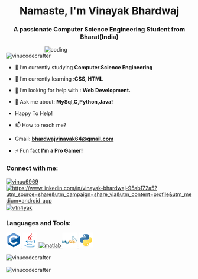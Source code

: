 <h1 align="center"> Namaste, I'm Vinayak Bhardwaj</h1>
<h3 align="center">A passionate Computer Science Engineering Student from Bharat(India)</h3>
<img align="right" alt="coding" width="400" src="https://camo.githubusercontent.com/830b5e01f21eee6f1481141d0c0757f946a2895bcf11fee58c5351401733f8b3/68747470733a2f2f6d656469612e74656e6f722e636f6d2f2d5579674268336e6e664541414141432f636f64696e672e676966">

<p align="left"> <img src="https://komarev.com/ghpvc/?username=vinucodecrafter&label=Profile%20views&color=0e75b6&style=flat" alt="vinucodecrafter" /> </p>

- 🔭 I’m currently studying **Computer Science Engineering**

- 🌱 I’m currently learning :**CSS, HTML**

- 🤝 I’m looking for help with : **Web Development.**

- 💬 Ask me about:  **MySql,C,Python,Java!**
- Happy To Help!

- 📫 How to reach me?
- Gmail: **bhardwajvinayak64@gmail.com**

- ⚡ Fun fact **I'm a Pro Gamer!**

<h3 align="left">Connect with me:</h3>
<p align="left">
<a href="https://twitter.com/vinuu6969" target="blank"><img align="center" src="https://raw.githubusercontent.com/rahuldkjain/github-profile-readme-generator/master/src/images/icons/Social/twitter.svg" alt="vinuu6969" height="30" width="40" /></a>
<a href="https://linkedin.com/in/https://www.linkedin.com/in/vinayak-bhardwaj-95ab172a5?utm_source=share&utm_campaign=share_via&utm_content=profile&utm_medium=android_app" target="blank"><img align="center" src="https://raw.githubusercontent.com/rahuldkjain/github-profile-readme-generator/master/src/images/icons/Social/linked-in-alt.svg" alt="https://www.linkedin.com/in/vinayak-bhardwaj-95ab172a5?utm_source=share&utm_campaign=share_via&utm_content=profile&utm_medium=android_app" height="30" width="40" /></a>
<a href="https://instagram.com/v1n4yak" target="blank"><img align="center" src="https://raw.githubusercontent.com/rahuldkjain/github-profile-readme-generator/master/src/images/icons/Social/instagram.svg" alt="v1n4yak" height="30" width="40" /></a>
</p>

<h3 align="left">Languages and Tools:</h3>
<p align="left"> <a href="https://www.cprogramming.com/" target="_blank" rel="noreferrer"> <img src="https://raw.githubusercontent.com/devicons/devicon/master/icons/c/c-original.svg" alt="c" width="40" height="40"/> </a> <a href="https://www.java.com" target="_blank" rel="noreferrer"> <img src="https://raw.githubusercontent.com/devicons/devicon/master/icons/java/java-original.svg" alt="java" width="40" height="40"/> </a> <a href="https://www.mathworks.com/" target="_blank" rel="noreferrer"> <img src="https://upload.wikimedia.org/wikipedia/commons/2/21/Matlab_Logo.png" alt="matlab" width="40" height="40"/> </a> <a href="https://www.mysql.com/" target="_blank" rel="noreferrer"> <img src="https://raw.githubusercontent.com/devicons/devicon/master/icons/mysql/mysql-original-wordmark.svg" alt="mysql" width="40" height="40"/> </a> <a href="https://www.python.org" target="_blank" rel="noreferrer"> <img src="https://raw.githubusercontent.com/devicons/devicon/master/icons/python/python-original.svg" alt="python" width="40" height="40"/> </a> </p>

<p><img align="center" src="https://github-readme-stats.vercel.app/api/top-langs?username=vinucodecrafter&show_icons=true&locale=en&layout=compact" alt="vinucodecrafter" /></p>

<p><img align="center" src="https://github-readme-streak-stats.herokuapp.com/?user=vinucodecrafter&" alt="vinucodecrafter" /></p>
